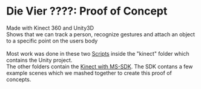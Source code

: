 # Die Vier ????: Proof of Concept
Made with Kinect 360 and Unity3D </br>
Shows that we can track a person, recognize gestures and attach an object to a specific point on the users body</br>
</br>
Most work was done in these two [Scripts](https://github.com/CharlotteGrossmann/DieVierFragezeichen_ProofOfConcept/tree/master/kinect/Assets/GesturesDemo/Scripts) inside the "kinect" folder which contains the Unity project.</br>
The other folders contain the [Kinect with MS-SDK](https://assetstore.unity.com/packages/tools/kinect-with-ms-sdk-7747). The SDK contans a few example scenes which we mashed together to create this proof of concepts.

</br>
</br>
</br>
</br>



